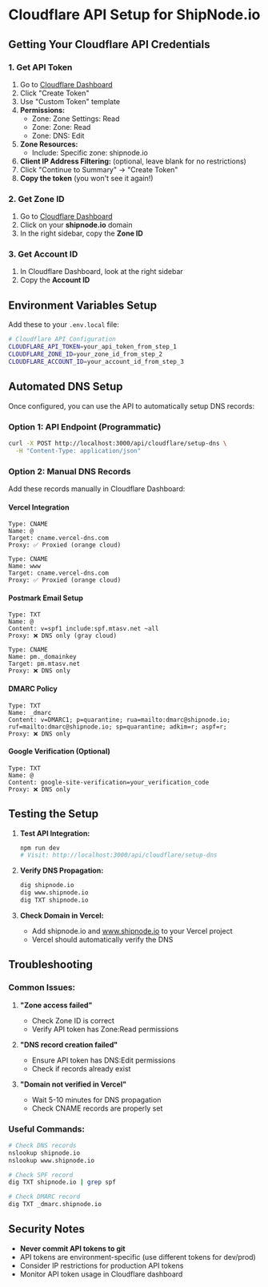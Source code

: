 # Cloudflare API Setup for ShipNode.io

## Getting Your Cloudflare API Credentials

### 1. Get API Token
1. Go to [Cloudflare Dashboard](https://dash.cloudflare.com/profile/api-tokens)
2. Click "Create Token"
3. Use "Custom Token" template
4. **Permissions:**
   - Zone: Zone Settings: Read
   - Zone: Zone: Read  
   - Zone: DNS: Edit
5. **Zone Resources:**
   - Include: Specific zone: shipnode.io
6. **Client IP Address Filtering:** (optional, leave blank for no restrictions)
7. Click "Continue to Summary" → "Create Token"
8. **Copy the token** (you won't see it again!)

### 2. Get Zone ID
1. Go to [Cloudflare Dashboard](https://dash.cloudflare.com/)
2. Click on your **shipnode.io** domain
3. In the right sidebar, copy the **Zone ID**

### 3. Get Account ID
1. In Cloudflare Dashboard, look at the right sidebar
2. Copy the **Account ID**

## Environment Variables Setup

Add these to your `.env.local` file:

```bash
# Cloudflare API Configuration
CLOUDFLARE_API_TOKEN=your_api_token_from_step_1
CLOUDFLARE_ZONE_ID=your_zone_id_from_step_2  
CLOUDFLARE_ACCOUNT_ID=your_account_id_from_step_3
```

## Automated DNS Setup

Once configured, you can use the API to automatically setup DNS records:

### Option 1: API Endpoint (Programmatic)
```bash
curl -X POST http://localhost:3000/api/cloudflare/setup-dns \
  -H "Content-Type: application/json"
```

### Option 2: Manual DNS Records

Add these records manually in Cloudflare Dashboard:

#### Vercel Integration
```
Type: CNAME
Name: @
Target: cname.vercel-dns.com
Proxy: ✅ Proxied (orange cloud)

Type: CNAME
Name: www  
Target: cname.vercel-dns.com
Proxy: ✅ Proxied (orange cloud)
```

#### Postmark Email Setup
```
Type: TXT
Name: @
Content: v=spf1 include:spf.mtasv.net ~all
Proxy: ❌ DNS only (gray cloud)

Type: CNAME
Name: pm._domainkey
Target: pm.mtasv.net
Proxy: ❌ DNS only
```

#### DMARC Policy
```
Type: TXT
Name: _dmarc
Content: v=DMARC1; p=quarantine; rua=mailto:dmarc@shipnode.io; ruf=mailto:dmarc@shipnode.io; sp=quarantine; adkim=r; aspf=r;
Proxy: ❌ DNS only
```

#### Google Verification (Optional)
```
Type: TXT
Name: @
Content: google-site-verification=your_verification_code
Proxy: ❌ DNS only
```

## Testing the Setup

1. **Test API Integration:**
   ```bash
   npm run dev
   # Visit: http://localhost:3000/api/cloudflare/setup-dns
   ```

2. **Verify DNS Propagation:**
   ```bash
   dig shipnode.io
   dig www.shipnode.io
   dig TXT shipnode.io
   ```

3. **Check Domain in Vercel:**
   - Add shipnode.io and www.shipnode.io to your Vercel project
   - Vercel should automatically verify the DNS

## Troubleshooting

### Common Issues:

1. **"Zone access failed"**
   - Check Zone ID is correct
   - Verify API token has Zone:Read permissions

2. **"DNS record creation failed"**
   - Ensure API token has DNS:Edit permissions
   - Check if records already exist

3. **"Domain not verified in Vercel"**
   - Wait 5-10 minutes for DNS propagation
   - Check CNAME records are properly set

### Useful Commands:
```bash
# Check DNS records
nslookup shipnode.io
nslookup www.shipnode.io

# Check SPF record
dig TXT shipnode.io | grep spf

# Check DMARC record  
dig TXT _dmarc.shipnode.io
```

## Security Notes

- **Never commit API tokens to git**
- API tokens are environment-specific (use different tokens for dev/prod)
- Consider IP restrictions for production API tokens
- Monitor API token usage in Cloudflare dashboard